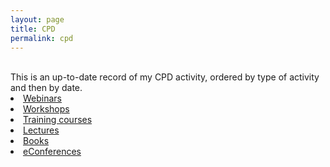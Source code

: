 ```yaml
---
layout: page
title: CPD
permalink: cpd
---
```

<br/>
This is an up-to-date record of my CPD activity, ordered by type of activity and then by date.
<br/>

<li><a href="https://zahra-claire-bahrani-peacock.github.io/cpd-webinars">Webinars</a></li>  

<li><a href="https://zahra-claire-bahrani-peacock.github.io/workshops">Workshops</a></li>  

<li><a href="https://zahra-claire-bahrani-peacock.github.io/cpd-training-courses">Training courses</a></li>  

<li><a href="https://zahra-claire-bahrani-peacock.github.io/cpd-lectures">Lectures</a></li>  

<li><a href="https://zahra-claire-bahrani-peacock.github.io/cpd-books">Books</a></li>  
 
<li><a href="https://zahra-claire-bahrani-peacock.github.io/cpd-econferences">eConferences</a></li>